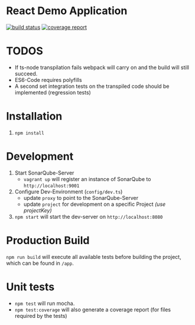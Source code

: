 # React Demo Application
[![build status](http://git.ungolianth.de/ungolianth/react-test/badges/master/build.svg)](http://git.ungolianth.de/ungolianth/react-test/commits/master)
[![coverage report](http://git.ungolianth.de/ungolianth/react-test/badges/master/coverage.svg)](http://git.ungolianth.de/ungolianth/react-test/commits/master)

# TODOS
 * If ts-node transpilation fails webpack will carry on and the build will still succeed.
 * ES6-Code requires polyfills
 * A second set integration tests on the transpiled code should be implemented (regression tests)

# Installation
1. `npm install`

# Development
1. Start SonarQube-Server
   * `vagrant up` will register an instance of SonarQube to `http://localhost:9001`
2. Configure Dev-Environment (`config/dev.ts`)
   * update `proxy` to point to the SonarQube-Server
   * update `project` for development on a specific Project _(use projectKey)_
4. `npm start` will start the dev-server on `http://localhost:8080`

# Production Build
`npm run build` will execute all available tests before building the project, which can be found in `/app`.

# Unit tests
 * `npm test` will run mocha.
 * `npm test:coverage` will also generate a coverage report (for files required by the tests)